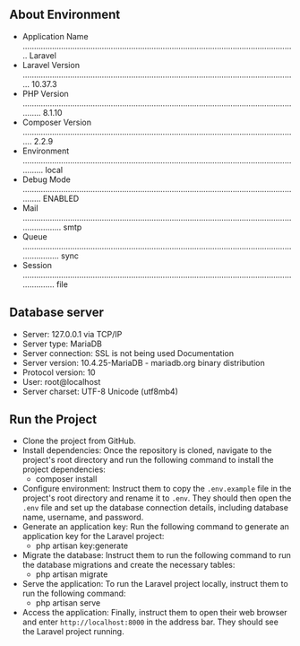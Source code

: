 

## About Environment
- Application Name ......................................................................................................................... Laravel
- Laravel Version .......................................................................................................................... 10.37.3
- PHP Version ............................................................................................................................... 8.1.10
- Composer Version ........................................................................................................................... 2.2.9
- Environment ................................................................................................................................ local
- Debug Mode ............................................................................................................................... ENABLED
- Mail ........................................................................................................................................ smtp
- Queue ....................................................................................................................................... sync
- Session ..................................................................................................................................... file

## Database server
- Server: 127.0.0.1 via TCP/IP
- Server type: MariaDB
- Server connection: SSL is not being used Documentation
- Server version: 10.4.25-MariaDB - mariadb.org binary distribution
- Protocol version: 10
- User: root@localhost
- Server charset: UTF-8 Unicode (utf8mb4)

## Run the Project
- Clone the project from GitHub.
- Install dependencies: Once the repository is cloned, navigate to the project's root directory and run the following command to install the project dependencies:
   * composer install
- Configure environment: Instruct them to copy the `.env.example` file in the project's root directory and rename it to `.env`. They should then open the `.env` file and set up the database connection details, including database name, username, and password. 
- Generate an application key: Run the following command to generate an application key for the Laravel project:
   * php artisan key:generate 
- Migrate the database: Instruct them to run the following command to run the database migrations and create the necessary tables:
   * php artisan migrate 
- Serve the application: To run the Laravel project locally, instruct them to run the following command:
   * php artisan serve 
- Access the application: Finally, instruct them to open their web browser and enter `http://localhost:8000` in the address bar. They should see the Laravel project running.
